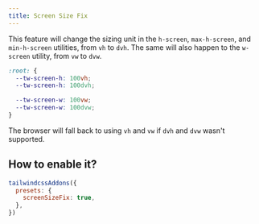 ```yaml
---
title: Screen Size Fix
---
```


This feature will change the sizing unit in the `h-screen`, `max-h-screen`, and `min-h-screen` utilities, from `vh` to `dvh`. The same will also happen to the `w-screen` utility, from `vw` to `dvw`.

```css
:root: {
  --tw-screen-h: 100vh;
  --tw-screen-h: 100dvh;

  --tw-screen-w: 100vw;
  --tw-screen-w: 100dvw;
}
```

The browser will fall back to using `vh` and `vw` if `dvh` and `dvw` wasn't supported.

## How to enable it?

```js
tailwindcssAddons({
  presets: {
    screenSizeFix: true,
  },
})
```
